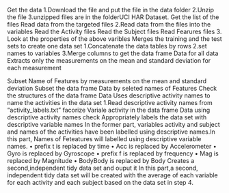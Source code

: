 Get the data 1.Download the file and put the file in the data folder 2.Unzip the file 3.unzipped files are in the folderUCI HAR Dataset. Get the list of the files Read data from the targeted files 2.Read data from the files into the variables Read the Activity files Read the Subject files Read Fearures files 3.	Look at the properties of the above varibles Merges the training and the test sets to create one data set 1.Concatenate the data tables by rows 2.set names to variables 3.Merge columns to get the data frame Data for all data Extracts only the measurements on the mean and standard deviation for each measurement

Subset Name of Features by measurements on the mean and standard deviation
Subset the data frame Data by seleted names of Features
Check the structures of the data frame Data Uses descriptive activity names to name the activities in the data set 1.Read descriptive activity names from “activity_labels.txt”
facorize Variale activity in the data frame Data using descriptive activity names
check Appropriately labels the data set with descriptive variable names In the former part, variables activity and subject and names of the activities have been labelled using descriptive names.In this part, Names of Feteatures will labelled using descriptive variable names. •	prefix t is replaced by time •	Acc is replaced by Accelerometer •	Gyro is replaced by Gyroscope •	prefix f is replaced by frequency •	Mag is replaced by Magnitude •	BodyBody is replaced by Body Creates a second,independent tidy data set and ouput it In this part,a second, independent tidy data set will be created with the average of each variable for each activity and each subject based on the data set in step 4.
